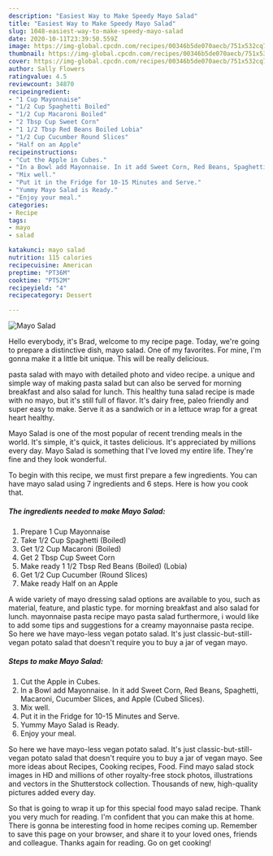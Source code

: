 ```yaml
---
description: "Easiest Way to Make Speedy Mayo Salad"
title: "Easiest Way to Make Speedy Mayo Salad"
slug: 1048-easiest-way-to-make-speedy-mayo-salad
date: 2020-10-11T23:39:50.559Z
image: https://img-global.cpcdn.com/recipes/00346b5de070aecb/751x532cq70/mayo-salad-recipe-main-photo.jpg
thumbnail: https://img-global.cpcdn.com/recipes/00346b5de070aecb/751x532cq70/mayo-salad-recipe-main-photo.jpg
cover: https://img-global.cpcdn.com/recipes/00346b5de070aecb/751x532cq70/mayo-salad-recipe-main-photo.jpg
author: Sally Flowers
ratingvalue: 4.5
reviewcount: 34870
recipeingredient:
- "1 Cup Mayonnaise"
- "1/2 Cup Spaghetti Boiled"
- "1/2 Cup Macaroni Boiled"
- "2 Tbsp Cup Sweet Corn"
- "1 1/2 Tbsp Red Beans Boiled Lobia"
- "1/2 Cup Cucumber Round Slices"
- "Half on an Apple"
recipeinstructions:
- "Cut the Apple in Cubes."
- "In a Bowl add Mayonnaise. In it add Sweet Corn, Red Beans, Spaghetti, Macaroni, Cucumber Slices, and Apple (Cubed Slices)."
- "Mix well."
- "Put it in the Fridge for 10-15 Minutes and Serve."
- "Yummy Mayo Salad is Ready."
- "Enjoy your meal."
categories:
- Recipe
tags:
- mayo
- salad

katakunci: mayo salad 
nutrition: 115 calories
recipecuisine: American
preptime: "PT36M"
cooktime: "PT52M"
recipeyield: "4"
recipecategory: Dessert

---
```



![Mayo Salad](https://img-global.cpcdn.com/recipes/00346b5de070aecb/751x532cq70/mayo-salad-recipe-main-photo.jpg)

Hello everybody, it's Brad, welcome to my recipe page. Today, we're going to prepare a distinctive dish, mayo salad. One of my favorites. For mine, I'm gonna make it a little bit unique. This will be really delicious.

pasta salad with mayo with detailed photo and video recipe. a unique and simple way of making pasta salad but can also be served for morning breakfast and also salad for lunch. This healthy tuna salad recipe is made with no mayo, but it&#39;s still full of flavor. It&#39;s dairy free, paleo friendly and super easy to make. Serve it as a sandwich or in a lettuce wrap for a great heart healthy.

Mayo Salad is one of the most popular of recent trending meals in the world. It's simple, it's quick, it tastes delicious. It's appreciated by millions every day. Mayo Salad is something that I've loved my entire life. They're fine and they look wonderful.


To begin with this recipe, we must first prepare a few ingredients. You can have mayo salad using 7 ingredients and 6 steps. Here is how you cook that.

<!--inarticleads1-->

##### The ingredients needed to make Mayo Salad:

1. Prepare 1 Cup Mayonnaise
1. Take 1/2 Cup Spaghetti (Boiled)
1. Get 1/2 Cup Macaroni (Boiled)
1. Get 2 Tbsp Cup Sweet Corn
1. Make ready 1 1/2 Tbsp Red Beans (Boiled) (Lobia)
1. Get 1/2 Cup Cucumber (Round Slices)
1. Make ready Half on an Apple


A wide variety of mayo dressing salad options are available to you, such as material, feature, and plastic type. for morning breakfast and also salad for lunch. mayonnaise pasta recipe mayo pasta salad furthermore, i would like to add some tips and suggestions for a creamy mayonnaise pasta recipe. So here we have mayo-less vegan potato salad. It&#39;s just classic-but-still-vegan potato salad that doesn&#39;t require you to buy a jar of vegan mayo. 

<!--inarticleads2-->

##### Steps to make Mayo Salad:

1. Cut the Apple in Cubes.
1. In a Bowl add Mayonnaise. In it add Sweet Corn, Red Beans, Spaghetti, Macaroni, Cucumber Slices, and Apple (Cubed Slices).
1. Mix well.
1. Put it in the Fridge for 10-15 Minutes and Serve.
1. Yummy Mayo Salad is Ready.
1. Enjoy your meal.


So here we have mayo-less vegan potato salad. It&#39;s just classic-but-still-vegan potato salad that doesn&#39;t require you to buy a jar of vegan mayo. See more ideas about Recipes, Cooking recipes, Food. Find mayo salad stock images in HD and millions of other royalty-free stock photos, illustrations and vectors in the Shutterstock collection. Thousands of new, high-quality pictures added every day. 

So that is going to wrap it up for this special food mayo salad recipe. Thank you very much for reading. I'm confident that you can make this at home. There is gonna be interesting food in home recipes coming up. Remember to save this page on your browser, and share it to your loved ones, friends and colleague. Thanks again for reading. Go on get cooking!
